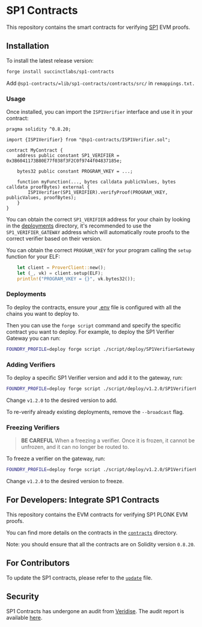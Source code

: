 # SP1 Contracts

This repository contains the smart contracts for verifying [SP1](https://github.com/succinctlabs/sp1) EVM proofs.

## Installation

To install the latest release version:

```bash
forge install succinctlabs/sp1-contracts
```

Add `@sp1-contracts/=lib/sp1-contracts/contracts/src/` in `remappings.txt.`

### Usage

Once installed, you can import the `ISP1Verifier` interface and use it in your contract:

```solidity
pragma solidity ^0.8.20;

import {ISP1Verifier} from "@sp1-contracts/ISP1Verifier.sol";

contract MyContract {
	address public constant SP1_VERIFIER = 0x3B6041173B80E77f038f3F2C0f9744f04837185e;

	bytes32 public constant PROGRAM_VKEY = ...;

	function myFunction(..., bytes calldata publicValues, bytes calldata proofBytes) external {
		ISP1Verifier(SP1_VERIFIER).verifyProof(PROGRAM_VKEY, publicValues, proofBytes);
	}
}
```

You can obtain the correct `SP1_VERIFIER` address for your chain by looking in the [deployments](./contracts/deployments) directory, it's recommended to use the `SP1_VERIFIER_GATEWAY` address which will automatically route proofs to the correct verifier based on their version.

You can obtain the correct `PROGRAM_VKEY` for your program calling the `setup` function for your ELF:

```rs
    let client = ProverClient::new();
    let (_, vk) = client.setup(ELF);
    println!("PROGRAM_VKEY = {}", vk.bytes32());
```

### Deployments

To deploy the contracts, ensure your [.env](./contracts/.env.example) file is configured with all the chains you want to deploy to.

Then you can use the `forge script` command and specify the specific contract you want to deploy. For example, to deploy the SP1 Verifier Gateway you can run:

```bash
FOUNDRY_PROFILE=deploy forge script ./script/deploy/SP1VerifierGateway.s.sol:SP1VerifierGatewayScript --private-key $PRIVATE_KEY --verify --verifier etherscan --multi --broadcast
```

### Adding Verifiers

To deploy a specific SP1 Verifier version and add it to the gateway, run:

```bash
FOUNDRY_PROFILE=deploy forge script ./script/deploy/v1.2.0/SP1VerifierPlonk.s.sol:SP1VerifierScript --private-key $PRIVATE_KEY --verify --verifier etherscan --multi --broadcast
```

Change `v1.2.0` to the desired version to add.

To re-verify already existing deployments, remove the `--broadcast` flag.

### Freezing Verifiers

> **BE CAREFUL** When a freezing a verifier. Once it is frozen, it cannot be unfrozen, and it can no longer be routed to.

To freeze a verifier on the gateway, run:

```bash
FOUNDRY_PROFILE=deploy forge script ./script/deploy/v1.2.0/SP1VerifierPlonk.s.sol:SP1VerifierScript --private-key $PRIVATE_KEY --verify --verifier etherscan --multi --broadcast --sig "freeze()"
```

Change `v1.2.0` to the desired version to freeze.

## For Developers: Integrate SP1 Contracts

This repository contains the EVM contracts for verifying SP1 PLONK EVM proofs.

You can find more details on the contracts in the [`contracts`](./contracts/README.md) directory.

Note: you should ensure that all the contracts are on Solidity version `0.8.20`.

## For Contributors

To update the SP1 contracts, please refer to the [`update`](./UPDATE_CONTRACTS.md) file.

## Security

SP1 Contracts has undergone an audit from [Veridise](https://www.veridise.com/). The audit report is available [here](./audits).
